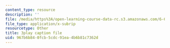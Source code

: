 ```yaml
---
content_type: resource
description: ''
file: /media/https%3A/open-learning-course-data-rc.s3.amazonaws.com/6-034-artificial-intelligence-fall-2010/967b6b840fcb5cdc91ea4b6b81c7362d_gvmfbePC2pc.vtt
file_type: application/x-subrip
resourcetype: Other
title: 3play caption file
uid: 967b6b84-0fcb-5cdc-91ea-4b6b81c7362d
---
```

